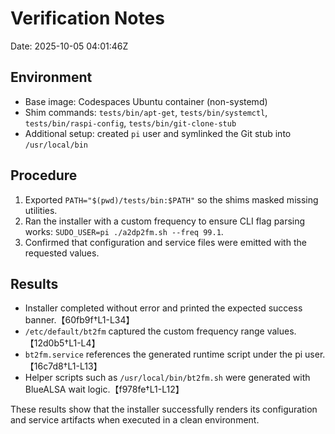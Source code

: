 # Verification Notes

Date: 2025-10-05 04:01:46Z

## Environment
- Base image: Codespaces Ubuntu container (non-systemd)
- Shim commands: `tests/bin/apt-get`, `tests/bin/systemctl`, `tests/bin/raspi-config`, `tests/bin/git-clone-stub`
- Additional setup: created `pi` user and symlinked the Git stub into `/usr/local/bin`

## Procedure
1. Exported `PATH="$(pwd)/tests/bin:$PATH"` so the shims masked missing utilities.
2. Ran the installer with a custom frequency to ensure CLI flag parsing works:
   `SUDO_USER=pi ./a2dp2fm.sh --freq 99.1`.
3. Confirmed that configuration and service files were emitted with the requested values.

## Results
- Installer completed without error and printed the expected success banner.【60fb9f†L1-L34】
- `/etc/default/bt2fm` captured the custom frequency range values.【12d0b5†L1-L4】
- `bt2fm.service` references the generated runtime script under the pi user.【16c7d8†L1-L13】
- Helper scripts such as `/usr/local/bin/bt2fm.sh` were generated with BlueALSA wait logic.【f978fe†L1-L12】

These results show that the installer successfully renders its configuration and service
artifacts when executed in a clean environment.
